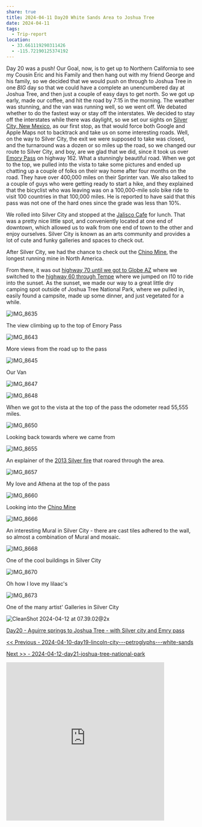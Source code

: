 ```yaml
---
share: true
title: 2024-04-11 Day20 White Sands Area to Joshua Tree
date: 2024-04-11
tags:
  - Trip-report
location:
  - 33.661119290311426
  - -115.72190125374192
---
```



Day 20 was a push!   Our Goal, now, is to get up to Northern California to see my Cousin Eric and his Family and then hang out with my friend George and his family, so we decided that we would push on through to Joshua Tree in one _BIG_ day so that we could have a complete an unencumbered day at Joshua Tree, and then just a couple of easy days to get north.   So we got up early, made our coffee, and hit the road by 7:15 in the morning.   The weather was stunning, and the van was running well, so we went off.   We debated whether to do the fastest way or stay off the interstates.   We decided to stay off the interstates while there was daylight, so we set our sights on [Silver City, New Mexico](https://www.townofsilvercity.org), as our first stop, as that would force both Google and Apple Maps not to backtrack and take us on some interesting roads.   Well, on the way to Silver City, the exit we were supposed to take was closed, and the turnaround was a dozen or so miles up the road, so we changed our route to Silver City, and boy, are we glad that we did, since it took us over [Emory Pass](https://www.fs.usda.gov/recarea/gila/recarea/?recid=82313) on highway 162. What a stunningly beautiful road.   When we got to the top, we pulled into the vista to take some pictures and ended up chatting up a couple of folks on their way home after four months on the road.   They have over 400,000 miles on their Sprinter van.  We also talked to a couple of guys who were getting ready to start a hike, and they explained that the bicyclist who was leaving was on a 100,000-mile solo bike ride to visit 100 countries in that 100,000 miles.   He is reported to have said that this pass was not one of the hard ones since the grade was less than 10%.

We rolled into Silver City and stopped at the [Jalisco Cafe](https://www.zmenu.com/the-jalisco-cafe-silver-city-online-menu/) for lunch.  That was a pretty nice little spot, and conveniently located at one end of downtown, which allowed us to walk from one end of town to the other and enjoy ourselves.  Silver City is known as an arts community and provides a lot of cute and funky galleries and spaces to check out.

After Silver City, we had the chance to check out the [Chino Mine](https://en.wikipedia.org/wiki/Chino_Mine), the longest running mine in North America.

From there, it was out [highway 70 until we got to Globe AZ](https://en.wikipedia.org/wiki/U.S._Route_70_in_Arizona)  where we switched to the [highway 60 through Tempe](https://azdot.gov/adot-blog/road-trip-arizonas-piece-us-60-original-transcontinental-highway)  where we jumped on I10 to ride into the sunset.    As the sunset, we made our way to a great little dry camping spot outside of Joshua Tree National Park, where we pulled in, easily found a campsite, made up some dinner, and just vegetated for a while.


![IMG_8635](../../attachments/IMG_8635.jpeg)

The view climbing up to the top of Emory Pass

![IMG_8643](../../attachments/IMG_8643.jpeg)

More views from the road up to the pass

![IMG_8645](../../attachments/IMG_8645.jpeg)

Our Van

![IMG_8647](../../attachments/IMG_8647.jpeg)

![IMG_8648](../../attachments/IMG_8648.jpeg)

When we got to the vista at the top of the pass the odometer read 55,555 miles.

![IMG_8650](../../attachments/IMG_8650.jpeg)

Looking back towards where we came from

![IMG_8655](../../attachments/IMG_8655.jpeg)

An explainer of the [2013 Silver fire](https://en.wikipedia.org/wiki/Silver_Fire) that roared through the area.

![IMG_8657](../../attachments/IMG_8657.jpeg)

My love and Athena at the top of the pass

![IMG_8660](../../attachments/IMG_8660.jpeg)

Looking into the [Chino Mine](https://en.wikipedia.org/wiki/Chino_Mine) 

![IMG_8666](../../attachments/IMG_8666.jpeg)

An interesting Mural in Silver City - there are cast tiles adhered to the wall, so almost a combination of Mural and mosaic.

![IMG_8668](../../attachments/IMG_8668.jpeg)

One of the cool buildings in Silver City

![IMG_8670](../../attachments/IMG_8670.jpeg)

Oh how I love my lilaac's

![IMG_8673](../../attachments/IMG_8673.jpeg)

One of the many artist' Galleries in Silver City

![CleanShot 2024-04-12 at 07.39.02@2x](../../attachments/CleanShot%202024-04-12%20at%2007.39.02@2x.png)

[Day20 - Aguirre springs to Joshua Tree - with Silver city and Emry pass ](https://www.gaiagps.com/public/rsb0cQBRRZZhnWw68FObobE1/)

[<< Previous - 2024-04-10-day19-lincoln-city---petroglyphs---white-sands](./2024-04-10-day19-lincoln-city---petroglyphs---white-sands.md)

[Next >> - 2024-04-12-day21-joshua-tree-national-park](./2024-04-12-day21-joshua-tree-national-park.md)


<iframe src="https://www.gaiagps.com/public/rsb0cQBRRZZhnWw68FObobE1/?embed=True" style="border:none; overflow-y: hidden; background-color:white; min-width: 320px; max-width:420px; width:100%; height: 420px;" seamless />

